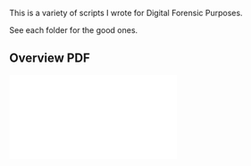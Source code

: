 
This is a variety of scripts I wrote for Digital Forensic Purposes.

See each folder for the good ones. 

## Overview PDF

![Forensic scripts presentation](Forensic_Scripts_V3.pdf)
